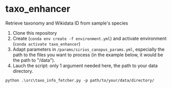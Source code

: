# taxo_enhancer
Retrieve taxonomy and Wikidata ID from sample's species

1. Clone this repository
2. Create (<code>conda env create -f environment.yml</code>) and activate environment (<code>conda activate taxo_enhancer</code>)
3. Adapt parameters in <code>/params/sirius_canopus_params.yml</code>, especially the path to the files you want to process (in the example below, it would be the path to "/data").<br>
4. Lauch the script: only 1 argument needed here, the path to your data directory.

```console
python .\src\taxo_info_fetcher.py -p path/to/your/data/directory/
```
